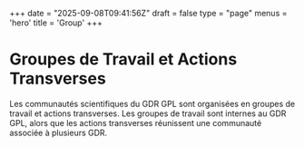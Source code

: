 +++
date = "2025-09-08T09:41:56Z"
draft = false
type = "page"
menus = 'hero'
title = 'Group'
+++

# Groupes de Travail et Actions Transverses

Les communautés scientifiques du GDR GPL sont organisées en groupes de travail et actions transverses. Les groupes de travail sont internes au GDR GPL, alors que les actions transverses réunissent une communauté associée à plusieurs GDR.